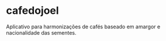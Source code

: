# cafedojoel
Aplicativo para harmonizações de cafés baseado em amargor e nacionalidade das sementes.
